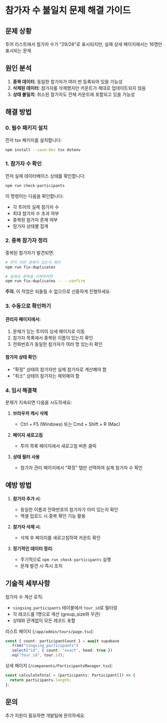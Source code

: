 # 참가자 수 불일치 문제 해결 가이드

## 문제 상황
투어 리스트에서 참가자 수가 "29/28"로 표시되지만, 실제 상세 페이지에서는 16명만 표시되는 문제

## 원인 분석
1. **중복 데이터**: 동일한 참가자가 여러 번 등록되어 있을 가능성
2. **삭제된 데이터**: 참가자를 삭제했지만 카운트가 제대로 업데이트되지 않음
3. **상태 불일치**: 취소된 참가자도 전체 카운트에 포함되고 있을 가능성

## 해결 방법

### 0. 필수 패키지 설치
먼저 tsx 패키지를 설치합니다:

```bash
npm install --save-dev tsx dotenv
```

### 1. 참가자 수 확인
먼저 실제 데이터베이스 상태를 확인합니다:

```bash
npm run check-participants
```

이 명령어는 다음을 확인합니다:
- 각 투어의 실제 참가자 수
- 최대 참가자 수 초과 여부
- 중복된 참가자 존재 여부
- 참가자 상태별 집계

### 2. 중복 참가자 정리
중복된 참가자가 발견되면:

```bash
# 먼저 어떤 중복이 있는지 확인
npm run fix-duplicates

# 실제로 중복을 삭제하려면
npm run fix-duplicates -- --confirm
```

**주의**: 이 작업은 되돌릴 수 없으므로 신중하게 진행하세요.

### 3. 수동으로 확인하기

#### 관리자 페이지에서:
1. 문제가 있는 투어의 상세 페이지로 이동
2. 참가자 목록에서 중복된 이름이 있는지 확인
3. 전화번호가 동일한 참가자가 여러 명 있는지 확인

#### 참가자 상태 확인:
- "확정" 상태의 참가자만 실제 참가자로 계산해야 함
- "취소" 상태의 참가자는 제외해야 함

### 4. 임시 해결책
문제가 지속되면 다음을 시도하세요:

1. **브라우저 캐시 삭제**
   - Ctrl + F5 (Windows) 또는 Cmd + Shift + R (Mac)

2. **페이지 새로고침**
   - 투어 목록 페이지에서 새로고침 버튼 클릭

3. **상태 필터 사용**
   - 참가자 관리 페이지에서 "확정" 탭만 선택하여 실제 참가자 수 확인

## 예방 방법

1. **참가자 추가 시**:
   - 동일한 이름과 전화번호의 참가자가 이미 있는지 확인
   - 엑셀 업로드 시 중복 확인 기능 활용

2. **참가자 삭제 시**:
   - 삭제 후 페이지를 새로고침하여 카운트 확인

3. **정기적인 데이터 정리**:
   - 주기적으로 `npm run check-participants` 실행
   - 문제 발견 시 즉시 조치

## 기술적 세부사항

참가자 수 계산 로직:
- `singsing_participants` 테이블에서 `tour_id`로 필터링
- 각 레코드를 1명으로 계산 (group_size와 무관)
- 상태와 관계없이 모든 레코드 포함

리스트 페이지 (`/app/admin/tours/page.tsx`):
```typescript
const { count: participantCount } = await supabase
  .from("singsing_participants")
  .select("id", { count: 'exact', head: true })
  .eq("tour_id", tour.id);
```

상세 페이지 (`/components/ParticipantsManager.tsx`):
```typescript
const calculateTotal = (participants: Participant[]) => {
  return participants.length;
};
```

## 문의
추가 지원이 필요하면 개발팀에 문의하세요.
